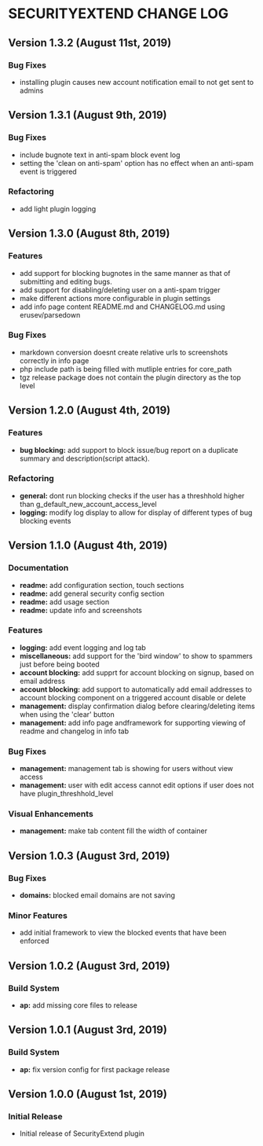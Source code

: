 # SECURITYEXTEND CHANGE LOG

## Version 1.3.2 (August 11st, 2019)

### Bug Fixes

- installing plugin causes new account notification email to not get sent to admins

## Version 1.3.1 (August 9th, 2019)

### Bug Fixes

- include bugnote text in anti-spam block event log
- setting the 'clean on anti-spam' option has no effect when an anti-spam event is triggered

### Refactoring

- add light plugin logging

## Version 1.3.0 (August 8th, 2019)

### Features

- add support for blocking bugnotes in the same manner as that of submitting and editing bugs.
- add support for disabling/deleting user on a anti-spam trigger
- make different actions more configurable in plugin settings
- add info page content README.md and CHANGELOG.md using erusev/parsedown

### Bug Fixes

- markdown conversion doesnt create relative urls to screenshots correctly in info page
- php include path is being filled with mutliple entries for core_path
- tgz release package does not contain the plugin directory as the top level

## Version 1.2.0 (August 4th, 2019)

### Features

- **bug blocking:** add support to block issue/bug report on a duplicate summary and description(script attack).

### Refactoring

- **general:** dont run blocking checks if the user has a threshhold higher than g_default_new_account_access_level
- **logging:** modify log display to allow for display of different types of bug blocking events

## Version 1.1.0 (August 4th, 2019)

### Documentation

- **readme:** add configuration section, touch sections
- **readme:** add general security config section
- **readme:** add usage section
- **readme:** update info and screenshots

### Features

- **logging:** add event logging and log tab
- **miscellaneous:** add support for the 'bird window' to show to spammers just before being booted
- **account blocking:** add supprt for account blocking on signup, based on email address
- **account blocking:** add support to automatically add email addresses to account blocking component on a triggered account disable or delete
- **management:** display confirmation dialog before clearing/deleting items when using the 'clear' button
- **management:** add info page andframework for supporting viewing of readme and changelog in info tab

### Bug Fixes

- **management:** management tab is showing for users without view access
- **management:** user with edit access cannot edit options if user does not have plugin_threshhold_level

### Visual Enhancements

- **management:** make tab content fill the width of container

## Version 1.0.3 (August 3rd, 2019)

### Bug Fixes

- **domains:** blocked email domains are not saving

### Minor Features

- add initial framework to view the blocked events that have been enforced

## Version 1.0.2 (August 3rd, 2019)

### Build System

- **ap:** add missing core files to release

## Version 1.0.1 (August 3rd, 2019)

### Build System

- **ap:** fix version config for first package release

## Version 1.0.0 (August 1st, 2019)

### Initial Release

- Initial release of SecurityExtend plugin


